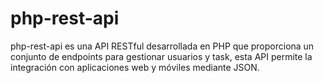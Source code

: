 # php-rest-api
php-rest-api es una API RESTful desarrollada en PHP que proporciona un conjunto de endpoints para gestionar usuarios y task, esta API permite la integración con aplicaciones web y móviles mediante JSON.

